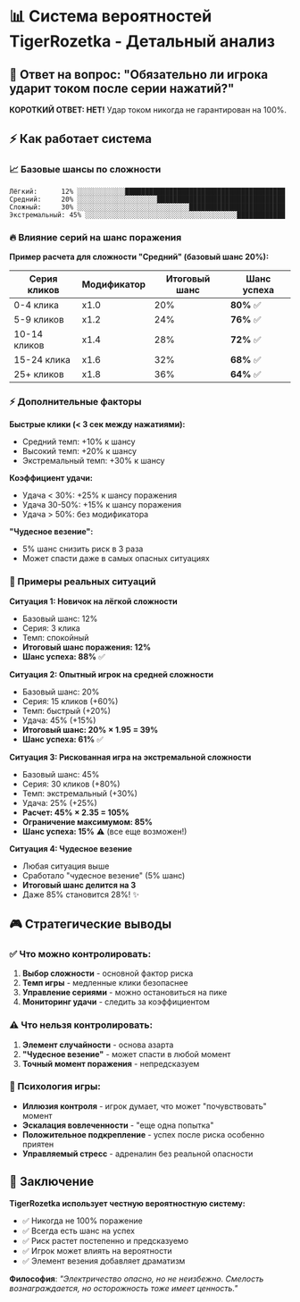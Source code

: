# 📊 Система вероятностей TigerRozetka - Детальный анализ

## 🎲 Ответ на вопрос: "Обязательно ли игрока ударит током после серии нажатий?"

**КОРОТКИЙ ОТВЕТ: НЕТ!** Удар током никогда не гарантирован на 100%.

## ⚡ Как работает система

### 📈 Базовые шансы по сложности
```
Лёгкий:      12% ░░░░░░░░░░░░████████████████████████████████████████
Средний:     20% ░░░░░░░░░░░░░░░░░░░░████████████████████████████████
Сложный:     30% ░░░░░░░░░░░░░░░░░░░░░░░░░░░░████████████████████████
Экстремальный: 45% ░░░░░░░░░░░░░░░░░░░░░░░░░░░░░░░░░░░░░░████████████
```

### 🔥 Влияние серий на шанс поражения

**Пример расчета для сложности "Средний" (базовый шанс 20%):**

| Серия кликов | Модификатор | Итоговый шанс | Шанс успеха |
|--------------|-------------|---------------|-------------|
| 0-4 клика    | x1.0        | 20%          | **80%** ✅   |
| 5-9 кликов   | x1.2        | 24%          | **76%** ✅   |
| 10-14 кликов | x1.4        | 28%          | **72%** ✅   |
| 15-24 клика  | x1.6        | 32%          | **68%** ✅   |
| 25+ кликов   | x1.8        | 36%          | **64%** ✅   |

### ⚡ Дополнительные факторы

**Быстрые клики (< 3 сек между нажатиями):**
- Средний темп: +10% к шансу
- Высокий темп: +20% к шансу  
- Экстремальный темп: +30% к шансу

**Коэффициент удачи:**
- Удача < 30%: +25% к шансу поражения
- Удача 30-50%: +15% к шансу поражения
- Удача > 50%: без модификатора

**"Чудесное везение":**
- 5% шанс снизить риск в 3 раза
- Может спасти даже в самых опасных ситуациях

### 🎯 Примеры реальных ситуаций

**Ситуация 1: Новичок на лёгкой сложности**
- Базовый шанс: 12%
- Серия: 3 клика
- Темп: спокойный
- **Итоговый шанс поражения: 12%**
- **Шанс успеха: 88%** ✅

**Ситуация 2: Опытный игрок на средней сложности**
- Базовый шанс: 20%
- Серия: 15 кликов (+60%)
- Темп: быстрый (+20%)
- Удача: 45% (+15%)
- **Итоговый шанс: 20% × 1.95 = 39%**
- **Шанс успеха: 61%** ✅

**Ситуация 3: Рискованная игра на экстремальной сложности**
- Базовый шанс: 45%
- Серия: 30 кликов (+80%)
- Темп: экстремальный (+30%)
- Удача: 25% (+25%)
- **Расчет: 45% × 2.35 = 105%**
- **Ограничение максимумом: 85%**
- **Шанс успеха: 15%** ⚠️ (все еще возможен!)

**Ситуация 4: Чудесное везение**
- Любая ситуация выше
- Сработало "чудесное везение" (5% шанс)
- **Итоговый шанс делится на 3**
- Даже 85% становится 28%! ✨

## 🎮 Стратегические выводы

### ✅ Что можно контролировать:
1. **Выбор сложности** - основной фактор риска
2. **Темп игры** - медленные клики безопаснее
3. **Управление сериями** - можно остановиться на пике
4. **Мониторинг удачи** - следить за коэффициентом

### ⚠️ Что нельзя контролировать:
1. **Элемент случайности** - основа азарта
2. **"Чудесное везение"** - может спасти в любой момент
3. **Точный момент поражения** - непредсказуем

### 🧠 Психология игры:
- **Иллюзия контроля** - игрок думает, что может "почувствовать" момент
- **Эскалация вовлеченности** - "еще одна попытка" 
- **Положительное подкрепление** - успех после риска особенно приятен
- **Управляемый стресс** - адреналин без реальной опасности

## 🎯 Заключение

**TigerRozetka использует честную вероятностную систему:**
- ✅ Никогда не 100% поражение
- ✅ Всегда есть шанс на успех
- ✅ Риск растет постепенно и предсказуемо
- ✅ Игрок может влиять на вероятности
- ✅ Элемент везения добавляет драматизм

**Философия**: *"Электричество опасно, но не неизбежно. Смелость вознаграждается, но осторожность тоже имеет ценность."*

